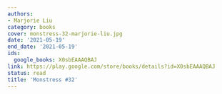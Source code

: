 ```yaml
---
authors:
- Marjorie Liu
category: books
cover: monstress-32-marjorie-liu.jpg
date: '2021-05-19'
end_date: '2021-05-19'
ids:
  google_books: X0sbEAAAQBAJ
link: https://play.google.com/store/books/details?id=X0sbEAAAQBAJ
status: read
title: 'Monstress #32'
---
```

